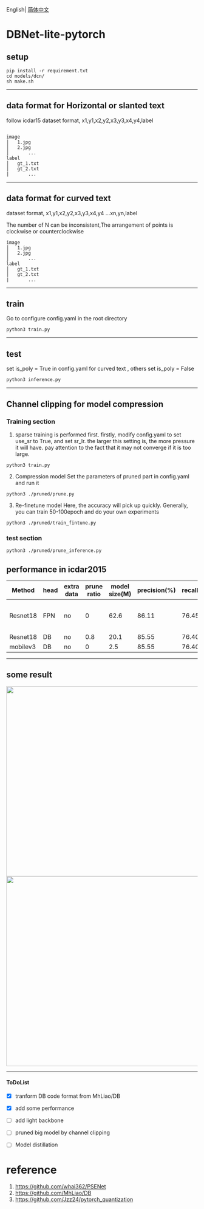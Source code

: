 English| [简体中文](README.md)

# DBNet-lite-pytorch

## setup

```
pip install -r requirement.txt
cd models/dcn/
sh make.sh
```

***

## data format for Horizontal or slanted text

follow icdar15 dataset format, x1,y1,x2,y2,x3,y3,x4,y4,label
```

image
│   1.jpg
│   2.jpg   
│		...
label
│   gt_1.txt
│   gt_2.txt
|		...
```
***

## data format for curved text

dataset format, x1,y1,x2,y2,x3,y3,x4,y4 ...xn,yn,label 

The number of N can be inconsistent,The arrangement of points is clockwise or counterclockwise

```
image
│   1.jpg
│   2.jpg   
│		...
label
│   gt_1.txt
│   gt_2.txt
|		...
```

***


## train 

Go to configure config.yaml in the root directory

```
python3 train.py 
```
***


## test

set is_poly = True in config.yaml for curved text , others set is_poly = False

```
python3 inference.py
```
***
## Channel clipping for model compression

### Training section
1. sparse training is performed first. firstly, modify config.yaml to set use_sr to True, and set sr_lr. the larger this setting is, the more pressure it will have.
 pay attention to the fact that it may not converge if it is too large.

```
python3 train.py
```
2. Compression model
Set the parameters of pruned part in config.yaml and run it
```
python3 ./pruned/prune.py
```
3. Re-finetune model
Here, the accuracy will pick up quickly. Generally, you can train 50-100epoch and do your own experiments
```
python3 ./pruned/train_fintune.py
```

### test section

```
python3 ./pruned/prune_inference.py
```

## performance in icdar2015

|Method| head|extra data|prune ratio|model size(M)|precision(%)| recall(%)  |   hmean(%)|model_file|
| - | - | - | - | - | - |- | - |- |
| Resnet18|FPN|no|0|62.6|86.11|   76.45|  80.99|[baiduyun](https://pan.baidu.com/s/1wmbGMoluWlZ97LCqOnwjOg) (extract code: p0bk)|
| Resnet18|DB|no|0.8|20.1|85.55|   76.40|  80.72||
| mobilev3|DB|no|0|2.5|85.55|   76.40| 74.71||

***
## some result
<img src="./show/1.jpg" width=800 height=500 />     
<img src="./show/2.jpg" width=800 height=500 />

***

#### ToDoList
- [x] tranform DB code format from MhLiao/DB
- [x] add some performance
- [ ] add light backbone
- [ ] pruned big model by channel clipping
- [ ] Model distillation




# reference

 1. https://github.com/whai362/PSENet
 2. https://github.com/MhLiao/DB
 3. https://github.com/Jzz24/pytorch_quantization


